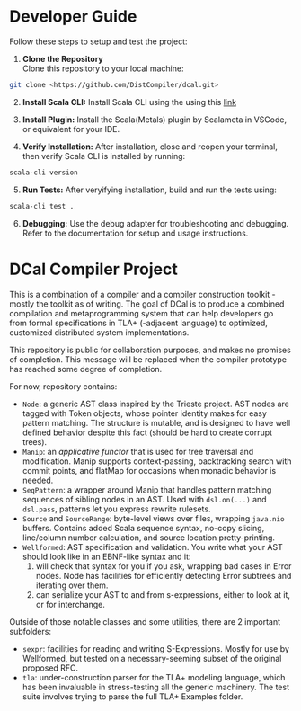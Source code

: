 # Developer Guide

Follow these steps to setup and test the project:

1. **Clone the Repository**  
   Clone this repository to your local machine:

```bash
git clone <https://github.com/DistCompiler/dcal.git>
```

2. **Install Scala CLI:**
   Install Scala CLI using the using this [link](https://scala-cli.virtuslab.org/install/)
3. **Install Plugin:**
   Install the Scala(Metals) plugin by Scalameta in VSCode, or equivalent for your IDE.

4. **Verify Installation:**
   After installation, close and reopen your terminal, then verify Scala CLI is installed by running:

```bash
scala-cli version
```

5. **Run Tests:**
   After veryifying installation, build and run the tests using:

```bash
scala-cli test .
```

6. **Debugging:**
   Use the debug adapter for troubleshooting and debugging. Refer to the documentation for setup and usage instructions.

# DCal Compiler Project

This is a combination of a compiler and a compiler construction toolkit - mostly the toolkit as of writing.
The goal of DCal is to produce a combined compilation and metaprogramming system that can help developers go from formal specifications in TLA+ (-adjacent language) to optimized, customized distributed system implementations.

This repository is public for collaboration purposes, and makes no promises of completion.
This message will be replaced when the compiler prototype has reached some degree of completion.

For now, repository contains:

- `Node`: a generic AST class inspired by the Trieste project. AST nodes are tagged with Token objects, whose pointer identity makes for easy pattern matching. The structure is mutable, and is designed to have well defined behavior despite this fact (should be hard to create corrupt trees).
- `Manip`: an _applicative functor_ that is used for tree traversal and modification. Manip supports context-passing, backtracking search with commit points, and flatMap for occasions when monadic behavior is needed.
- `SeqPattern`: a wrapper around Manip that handles pattern matching sequences of sibling nodes in an AST. Used with `dsl.on(...)` and `dsl.pass`, patterns let you express rewrite rulesets.
- `Source` and `SourceRange`: byte-level views over files, wrapping `java.nio` buffers. Contains added Scala sequence syntax, no-copy slicing, line/column number calculation, and source location pretty-printing.
- `Wellformed`: AST specification and validation. You write what your AST should look like in an EBNF-like syntax and it:
  1. will check that syntax for you if you ask, wrapping bad cases in Error nodes. Node has facilities for efficiently detecting Error subtrees and iterating over them.
  2. can serialize your AST to and from s-expressions, either to look at it, or for interchange.

Outside of those notable classes and some utilities, there are 2 important subfolders:

- `sexpr`: facilities for reading and writing S-Expressions. Mostly for use by Wellformed, but tested on a necessary-seeming subset of the original proposed RFC.
- `tla`: under-construction parser for the TLA+ modeling language, which has been invaluable in stress-testing all the generic machinery. The test suite involves trying to parse the full TLA+ Examples folder.
